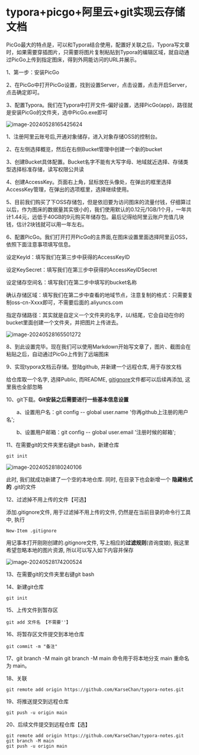# typora+picgo+阿里云+git实现云存储文档

PicGo最大的特点是，可以和Typora结合使用，配置好关联之后，Typora写文章时，如果需要穿插图片，只需要将图片复制粘贴到Typora的编辑区域，就自动通过PicGo上传到指定图床，得到外网能访问的URL并展示。

1、第一步：安装PicGo

2、在PicGo中打开PicGo设置，找到设置Server，点击设置，点击开启Server，点击确定即可。

3、配置Typora。我们在Typora中打开文件-偏好设置，选择PicGo(app)，路径就是安装PicGo的文件夹，选中PicGo.exe即可

![image-20240528165425624](https://karse-typora-pictures.oss-cn-guangzhou.aliyuncs.com/img/202405281654221.png)

1、注册阿里云账号后,开通对象储存，进入对象存储OSS的控制台。

2、在左侧选择概览，然后在右侧Bucket管理中创建一个新的bucket

3、创建Bucket具体配置。Bucket名字不能有大写字母、地域就近选择、存储类型选择标准存储，读写权限公共读

4、创建AccessKey。页面右上角，鼠标放在头像处，在弹出的框里选择AccessKey管理，在弹出的选项框里，选择继续使用。

5、目前我们购买了下OSS存储包，但是依旧要为访问图床的流量付钱，仔细算过以后，作为图床的数据量其实很小的，我们使用默认的0.12元/1GB/1个月，一年共计1.44元，远低于40GB的9元购买年储存包。最后记得给阿里云账户充值几块钱，估计2块钱就可以用一年左右。

6、配置PicGo。我们打开打开PicGo的主界面,在图床设置里面选择阿里云OSS，依照下面注意事项填写信息。

设定Keyld：填写我们在第三步中获得的AccessKeyID

设定KeySecret：填写我们在第三步中获得的AccessKeyIDSecret

设定储存空间名：填写我们在第二步中填写的bucket名称

确认存储区域：填写我们在第二步中查看的地域节点，注意复制的格式：只需要复制oss-cn-Xxxx即可，不需要后面的.aliyuncs.com

指定存储路径：其实就是自定义一个文件夹的名字，以/结尾，它会自动在你的bucket里面创建一个文件夹，并把图片上传进去。

![image-20240528165501272](https://karse-typora-pictures.oss-cn-guangzhou.aliyuncs.com/img/202405281655363.png)

8、到此设置完毕。现在我们可以使用Markdown开始写文章了，图片、截图会在粘贴之后，自动通过PicGo上传到了远端图床



9、实现typora文档云存储。登陆github, 并新建一个远程仓库, 用于存放文档

给仓库取一个名字, 选择Public, 而README, [gitignore](https://so.csdn.net/so/search?q=gitignore&spm=1001.2101.3001.7020)文件都可以后续再添加, 这里我也全部忽略

10、git下载。**Git安装之后需要进行一些基本信息设置**

　　a、设置用户名：git config -- global user.name '你再github上注册的用户名';

　　b、设置用户邮箱：git config -- global user.email '注册时候的邮箱';

11、在需要git的文件夹里右键git bash，新建仓库

```
git init
```

![image-20240528180240106](https://karse-typora-pictures.oss-cn-guangzhou.aliyuncs.com/img/202405281802217.png)

此时, 我们就成功新建了一个空的本地仓库. 同时, 在目录下也会新增一个 **隐藏格式的** .git的文件

12、过滤掉不用上传的文件【可选】

添加.gitignore文件, 用于过滤掉不用上传的文件, 仍然是在当前目录的命令行工具中, 执行

```
New-Item .gitignore
```

用记事本打开刚刚创建的.gitignore文件, 写上相应的**过滤规则**(咨询度娘), 我这里希望忽略本地的图片资源, 所以可以写入如下内容并保存

![image-20240528174200524](https://karse-typora-pictures.oss-cn-guangzhou.aliyuncs.com/img/202405281742001.png)

13、在需要git的文件夹里右键git bash

14、新建git仓库

```
git init
```

15、上传文件到暂存区

```
git add 文件名 【不需要''】
```

16、将暂存区文件提交到本地仓库

```
git commit -m "备注"
```

17、git branch -M main
git branch -M main 命令用于将本地分支 main 重命名为 main。

18、关联

```
git remote add origin https://github.com/KarseChan/typora-notes.git
```

19、将推送提交到远程仓库

```
git push -u origin main
```



20、后续文件提交到远程仓库【选】

```
git remote add origin https://github.com/KarseChan/typora-notes.git
git branch -M main
git push -u origin main
```

